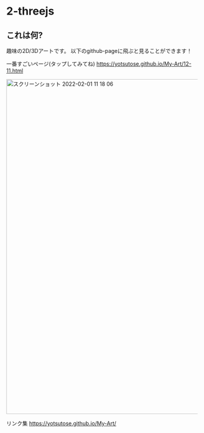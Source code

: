# 2-threejs

## これは何?

趣味の2D/3Dアートです。
以下のgithub-pageに飛ぶと見ることができます！

一番すごいページ(タップしてみてね)
https://yotsutose.github.io/My-Art/12-11.html

<img width="881" alt="スクリーンショット 2022-02-01 11 18 06" src="https://user-images.githubusercontent.com/61626658/151903947-49461dc3-7378-48ea-9946-17318261d744.png">

リンク集
https://yotsutose.github.io/My-Art/
